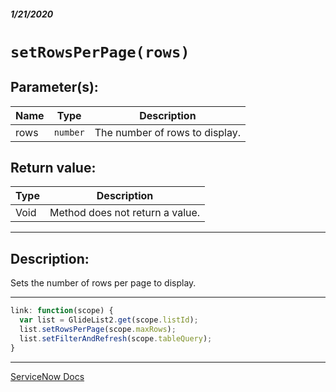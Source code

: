 ##### 1/21/2020
# `setRowsPerPage(rows)`

## Parameter(s):
| Name | Type | Description |
|---|---|---|
| rows | `number` | The number of rows to display. |

## Return value:
| Type | Description |
|---|---|
| Void | Method does not return a value. |

---

## Description:
Sets the number of rows per page to display.

---

```js
link: function(scope) {
  var list = GlideList2.get(scope.listId);
  list.setRowsPerPage(scope.maxRows);
  list.setFilterAndRefresh(scope.tableQuery);
}
```

---

[ServiceNow Docs](https://developer.servicenow.com/app.do#!/api_doc?v=newyork&id=r_GL2-setRowsPerPage_N)